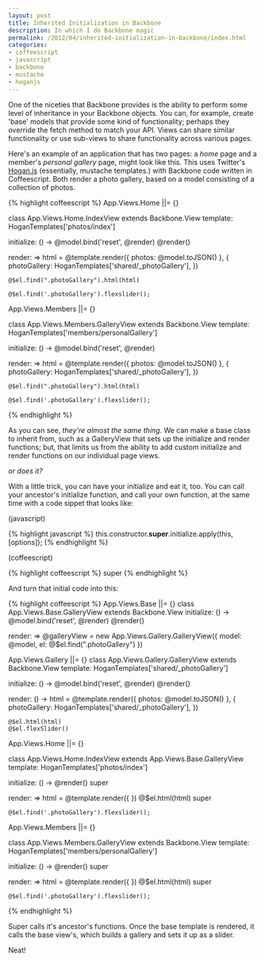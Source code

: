 ```yaml
---
layout: post
title: Inherited Initialization in Backbone
description: In which I do Backbone magic
permalink: /2012/04/inherited-initialization-in-backbone/index.html
categories:
- coffeescript
- javascript
- backbone
- mustache
- hoganjs
---
```


One of the niceties that Backbone provides is the ability to perform some level
of inheritance in your Backbone objects. You can, for example, create 'base'
models that provide some kind of functionality; perhaps they override the fetch
method to match your API. Views can share similar functionality or use sub-views
to share functionality across various pages.

Here's an example of an application that has two pages: a *home* page and a member's
*personal gallery* page, might look like this. This uses Twitter's
[Hogan.js](http://twitter.github.com/hogan.js/) (essentially, mustache templates.)
with Backbone code written in Coffeescript. Both render a photo gallery, based on
a model consisting of a collection of photos.

{% highlight coffeescript %}
App.Views.Home ||= {}

class App.Views.Home.IndexView extends Backbone.View
  template: HoganTemplates['photos/index']

  initialize: () ->
    @model.bind('reset', @render)
    @render()

  render: =>
    html = @template.render({ photos: @model.toJSON() }, { 
      photoGallery: HoganTemplates['shared/_photoGallery'],
    })

    @$el.find(".photoGallery").html(html)

    @$el.find('.photoGallery').flexslider();

App.Views.Members ||= {}

class App.Views.Members.GalleryView extends Backbone.View
  template: HoganTemplates['members/personalGallery']

  initialize: () ->
    @model.bind('reset', @render)

  render: =>
    html = @template.render({ photos: @model.toJSON() }, { 
      photoGallery: HoganTemplates['shared/_photoGallery'],
    })

    @$el.find(".photoGallery").html(html)

    @$el.find('.photoGallery').flexslider();
{% endhighlight %}

As you can see, *they're almost the same thing*. We can make a base class
to inherit from, such as a GalleryView that sets up the initialize and render
functions; but, that limits us from the ability to add custom initialize and
render functions on our individual page views.

*or does it?*

With a little trick, you can have your initialize and eat it, too. You can
call your ancestor's initialize function, and call your own function, at the
same time with a code sippet that looks like:

(javascript)

{% highlight javascript %}
this.constructor.__super__.initialize.apply(this, [options]);
{% endhighlight %}

(coffeescript)

{% highlight coffeescript %}
super
{% endhighlight %}

And turn that initial code into this:

{% highlight coffeescript %}
App.Views.Base ||= {}
class App.Views.Base.GalleryView extends Backbone.View
  initialize: () ->
    @model.bind('reset', @render)
    @render()

  render: =>
    @galleryView = new App.Views.Gallery.GalleryView({ model: @model, el: @$el.find(".photoGallery") })

App.Views.Gallery ||= {}
class App.Views.Gallery.GalleryView extends Backbone.View
  template: HoganTemplates['shared/_photoGallery']

  initialize: () ->
    @model.bind('reset', @render)
    @render()

  render: () ->
    html = @template.render({ photos: @model.toJSON() }, { 
      photoGallery: HoganTemplates['shared/_photoGallery'],
    })

    @$el.html(html)
    @$el.flexSlider()

App.Views.Home ||= {}

class App.Views.Home.IndexView extends App.Views.Base.GalleryView
  template: HoganTemplates['photos/index']

  initialize: () ->
    @render()
    super

  render: =>
    html = @template.render({ })
    @$el.html(html)
    super

    @$el.find('.photoGallery').flexslider();


App.Views.Members ||= {}

class App.Views.Members.GalleryView extends Backbone.View
  template: HoganTemplates['members/personalGallery']

  initialize: () ->
    @render()
    super

  render: =>
    html = @template.render({ })
    @$el.html(html)
    super

    @$el.find('.photoGallery').flexslider();
{% endhighlight %}

Super calls it's ancestor's functions. Once the base template is rendered,
it calls the base view's, which builds a gallery and sets it up as a slider.

Neat!
